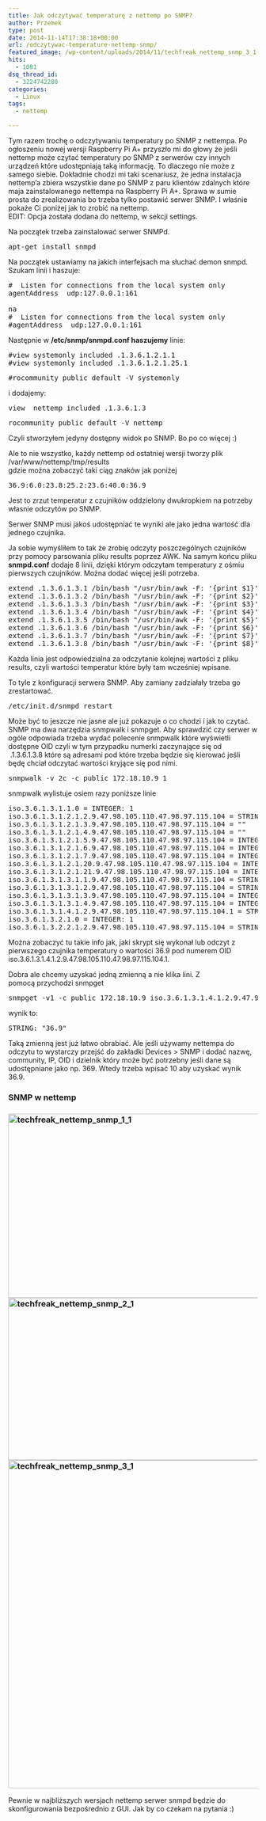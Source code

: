 ```yaml
---
title: Jak odczytywać temperaturę z nettemp po SNMP?
author: Przemek
type: post
date: 2014-11-14T17:38:18+00:00
url: /odczytywac-temperature-nettemp-snmp/
featured_image: /wp-content/uploads/2014/11/techfreak_nettemp_snmp_3_1-624x403.jpg
hits:
  - 1081
dsq_thread_id:
  - 3224742280
categories:
  - Linux
tags:
  - nettemp

---
```

Tym razem trochę o odczytywaniu temperatury po SNMP z nettempa. Po ogłoszeniu nowej wersji Raspberry Pi A+ przyszło mi do głowy że jeśli nettemp może czytać temperatury po SNMP z serwerów czy innych urządzeń które udostępniają taką informację. To dlaczego nie może z samego siebie. Dokładnie chodzi mi taki scenariusz, że jedna instalacja nettemp&#8217;a zbiera wszystkie dane po SNMP z paru klientów zdalnych które maja zainstalowanego nettempa na Raspberry Pi A+. Sprawa w sumie prosta do zrealizowania bo trzeba tylko postawić serwer SNMP. I właśnie pokaże Ci poniżej jak to zrobić na nettemp.  
EDIT: Opcja została dodana do nettemp, w sekcji settings.

<!--more-->Na początek trzeba zainstalować serwer SNMPd.

<pre>apt-get install snmpd</pre>

Na początek ustawiamy na jakich interfejsach ma słuchać demon snmpd. Szukam linii i haszuje:

<pre>#  Listen for connections from the local system only
agentAddress  udp:127.0.0.1:161

na
#  Listen for connections from the local system only
#agentAddress  udp:127.0.0.1:161
</pre>

Następnie w **/etc/snmp/snmpd.conf haszujemy** linie:

<pre>#view systemonly included .1.3.6.1.2.1.1
#view systemonly included .1.3.6.1.2.1.25.1</pre>

<pre>#rocommunity public default -V systemonly</pre>

i dodajemy:

<pre>view  nettemp included .1.3.6.1.3</pre>

<pre>rocommunity public default -V nettemp</pre>

Czyli stworzyłem jedyny dostępny widok po SNMP. Bo po co więcej :)

Ale to nie wszystko, każdy nettemp od ostatniej wersji tworzy plik /var/www/nettemp/tmp/results  
gdzie można zobaczyć taki ciąg znaków jak poniżej

<pre>36.9:6.0:23.8:25.2:23.6:40.0:36.9</pre>

Jest to zrzut temperatur z czujników oddzielony dwukropkiem na potrzeby własnie odczytów po SNMP.

Serwer SNMP musi jakoś udostępniać te wyniki ale jako jedna wartość dla jednego czujnika.

Ja sobie wymyśliłem to tak że zrobię odczyty poszczególnych czujników przy pomocy parsowania pliku results poprzez AWK. Na samym końcu pliku **snmpd.conf** dodaje 8 linii, dzięki którym odczytam temperatury z ośmiu pierwszych czujników. Można dodać więcej jeśli potrzeba.

<pre>extend .1.3.6.1.3.1 /bin/bash "/usr/bin/awk -F: '{print $1}' /var/www/nettemp/tmp/results"
extend .1.3.6.1.3.2 /bin/bash "/usr/bin/awk -F: '{print $2}' /var/www/nettemp/tmp/results"
extend .1.3.6.1.3.3 /bin/bash "/usr/bin/awk -F: '{print $3}' /var/www/nettemp/tmp/results"
extend .1.3.6.1.3.4 /bin/bash "/usr/bin/awk -F: '{print $4}' /var/www/nettemp/tmp/results"
extend .1.3.6.1.3.5 /bin/bash "/usr/bin/awk -F: '{print $5}' /var/www/nettemp/tmp/results"
extend .1.3.6.1.3.6 /bin/bash "/usr/bin/awk -F: '{print $6}' /var/www/nettemp/tmp/results"
extend .1.3.6.1.3.7 /bin/bash "/usr/bin/awk -F: '{print $7}' /var/www/nettemp/tmp/results"
extend .1.3.6.1.3.8 /bin/bash "/usr/bin/awk -F: '{print $8}' /var/www/nettemp/tmp/results"</pre>

Każda linia jest odpowiedzialna za odczytanie kolejnej wartości z pliku results, czyli wartości temperatur które były tam wcześniej wpisane.

To tyle z konfiguracji serwera SNMP. Aby zamiany zadziałały trzeba go zrestartować.

<pre>/etc/init.d/snmpd restart</pre>

Może być to jeszcze nie jasne ale już pokazuje o co chodzi i jak to czytać. SNMP ma dwa narzędzia snmpwalk i snmpget. Aby sprawdzić czy serwer w ogóle odpowiada trzeba wydać polecenie snmpwalk które wyświetli dostępne OID czyli w tym przypadku numerki zaczynające się od  .1.3.6.1.3.8 które są adresami pod które trzeba będzie się kierować jeśli będę chciał odczytać wartości kryjące się pod nimi.

<pre>snmpwalk -v 2c -c public 172.18.10.9 1</pre>

snmpwalk wylistuje osiem razy poniższe linie

<pre>iso.3.6.1.3.1.1.0 = INTEGER: 1
iso.3.6.1.3.1.2.1.2.9.47.98.105.110.47.98.97.115.104 = STRING: "/usr/bin/awk -F: '{print $1}' /var/www/nettemp/tmp/results"
iso.3.6.1.3.1.2.1.3.9.47.98.105.110.47.98.97.115.104 = ""
iso.3.6.1.3.1.2.1.4.9.47.98.105.110.47.98.97.115.104 = ""
iso.3.6.1.3.1.2.1.5.9.47.98.105.110.47.98.97.115.104 = INTEGER: 5
iso.3.6.1.3.1.2.1.6.9.47.98.105.110.47.98.97.115.104 = INTEGER: 1
iso.3.6.1.3.1.2.1.7.9.47.98.105.110.47.98.97.115.104 = INTEGER: 1
iso.3.6.1.3.1.2.1.20.9.47.98.105.110.47.98.97.115.104 = INTEGER: 4
iso.3.6.1.3.1.2.1.21.9.47.98.105.110.47.98.97.115.104 = INTEGER: 1
iso.3.6.1.3.1.3.1.1.9.47.98.105.110.47.98.97.115.104 = STRING: "36.9"
iso.3.6.1.3.1.3.1.2.9.47.98.105.110.47.98.97.115.104 = STRING: "36.9"
iso.3.6.1.3.1.3.1.3.9.47.98.105.110.47.98.97.115.104 = INTEGER: 1
iso.3.6.1.3.1.3.1.4.9.47.98.105.110.47.98.97.115.104 = INTEGER: 0
iso.3.6.1.3.1.4.1.2.9.47.98.105.110.47.98.97.115.104.1 = STRING: "36.9"
iso.3.6.1.3.2.1.0 = INTEGER: 1
iso.3.6.1.3.2.2.1.2.9.47.98.105.110.47.98.97.115.104 = STRING: "/usr/bin/awk -F: '{print $2}' /var/www/nettemp/tmp/results"</pre>

Można zobaczyć tu takie info jak, jaki skrypt się wykonał lub odczyt z pierwszego czujnika temperatury o wartości 36.9 pod numerem OID iso.3.6.1.3.1.4.1.2.9.47.98.105.110.47.98.97.115.104.1.

Dobra ale chcemy uzyskać jedną zmienną a nie klika lini. Z pomocą przychodzi snmpget

<pre>snmpget -v1 -c public 172.18.10.9 iso.3.6.1.3.1.4.1.2.9.47.98.105.110.47.98.97.115.104.1 -O v</pre>

wynik to:

<pre>STRING: "36.9"</pre>

Taką zmienną jest już łatwo obrabiać. Ale jeśli używamy nettempa do odczytu to wystarczy przejść do zakładki Devices > SNMP i dodać nazwę, community, IP, OID i dzielnik który może być potrzebny jeśli dane są udostępniane jako np. 369. Wtedy trzeba wpisać 10 aby uzyskać wynik 36.9.

### SNMP w nettemp

### <a href="http://techfreak.pl/odczytywac-temperature-nettemp-snmp/techfreak_nettemp_snmp_1_1/" rel="attachment wp-att-8132"><img class="aligncenter size-full wp-image-8132" src="http://techfreak.pl/wp-content/uploads/2014/11/techfreak_nettemp_snmp_1_1.jpg" alt="techfreak_nettemp_snmp_1_1" width="1026" height="372" /></a> <a href="http://techfreak.pl/odczytywac-temperature-nettemp-snmp/techfreak_nettemp_snmp_2_1/" rel="attachment wp-att-8133"><img class="aligncenter size-full wp-image-8133" src="http://techfreak.pl/wp-content/uploads/2014/11/techfreak_nettemp_snmp_2_1.jpg" alt="techfreak_nettemp_snmp_2_1" width="1026" height="328" /></a> <a href="http://techfreak.pl/odczytywac-temperature-nettemp-snmp/techfreak_nettemp_snmp_3_1/" rel="attachment wp-att-8134"><img class="aligncenter size-full wp-image-8134" src="http://techfreak.pl/wp-content/uploads/2014/11/techfreak_nettemp_snmp_3_1.jpg" alt="techfreak_nettemp_snmp_3_1" width="1026" height="663" /></a>

Pewnie w najbliższych wersjach nettemp serwer snmpd będzie do skonfigurowania bezpośrednio z GUI. Jak by co czekam na pytania :)

&nbsp;